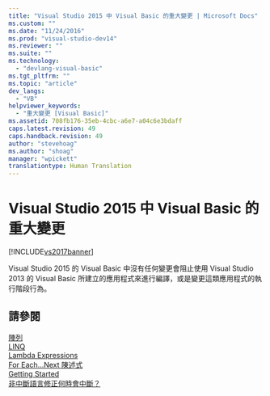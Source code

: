 ```yaml
---
title: "Visual Studio 2015 中 Visual Basic 的重大變更 | Microsoft Docs"
ms.custom: ""
ms.date: "11/24/2016"
ms.prod: "visual-studio-dev14"
ms.reviewer: ""
ms.suite: ""
ms.technology: 
  - "devlang-visual-basic"
ms.tgt_pltfrm: ""
ms.topic: "article"
dev_langs: 
  - "VB"
helpviewer_keywords: 
  - "重大變更 [Visual Basic]"
ms.assetid: 708fb176-35eb-4cbc-a6e7-a04c6e3bdaff
caps.latest.revision: 49
caps.handback.revision: 49
author: "stevehoag"
ms.author: "shoag"
manager: "wpickett"
translationtype: Human Translation
---
```

# Visual Studio 2015 中 Visual Basic 的重大變更
[!INCLUDE[vs2017banner](../../csharp/includes/vs2017banner.md)]

Visual Studio 2015 的 Visual Basic 中沒有任何變更會阻止使用 Visual Studio 2013 的 Visual Basic 所建立的應用程式來進行編譯，或是變更這類應用程式的執行階段行為。  
  
## 請參閱  
 [陣列](../../visual-basic/programming-guide/language-features/arrays/index.md)   
 [LINQ](../../visual-basic/programming-guide/language-features/linq/index.md)   
 [Lambda Expressions](../../visual-basic/programming-guide/language-features/procedures/lambda-expressions.md)   
 [For Each...Next 陳述式](../../visual-basic/language-reference/statements/for-each-next-statement.md)   
 [Getting Started](../../visual-basic/getting-started/index.md)   
 [非中斷語言修正何時會中斷？](http://go.microsoft.com/fwlink/?LinkId=259542)